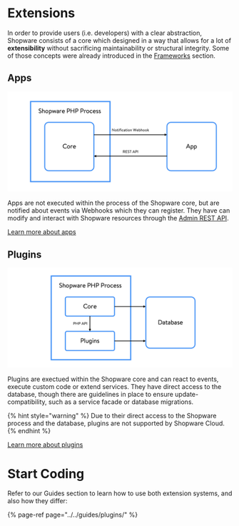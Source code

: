 # Extensions

In order to provide users \(i.e. developers\) with a clear abstraction, Shopware consists of a core which designed in a way that allows for a lot of **extensibility** without sacrificing maintainability or structural integrity. Some of those concepts were already introduced in the [Frameworks](../framework/) section.

## Apps

![](../../.gitbook/assets/app-extension-model.png)

Apps are not executed within the process of the Shopware core, but are notified about events via Webhooks which they can register. They have can modify and interact with Shopware resources through the [Admin REST API](https://shopware.stoplight.io/docs/admin-api).

[Learn more about apps](apps-concept.md)

## Plugins

![](../../.gitbook/assets/plugin-extension-model.png)

Plugins are exectued within the Shopware core and can react to events, execute custom code or extend services. They have direct access to the database, though there are guidelines in place to ensure update-compatibility, such as a service facade or database migrations.

{% hint style="warning" %}
Due to their direct access to the Shopware process and the database, plugins are not supported by Shopware Cloud. 
{% endhint %}

[Learn more about plugins](plugins-concept.md)

# Start Coding

Refer to our Guides section to learn how to use both extension systems, and also how they differ:

{% page-ref page="../../guides/plugins/" %}

